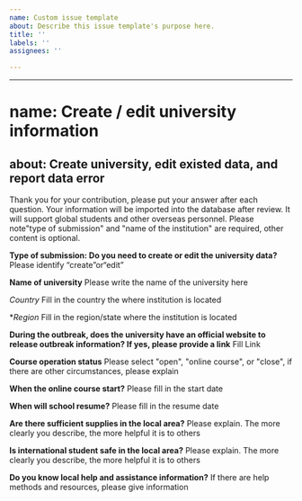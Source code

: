 ```yaml
---
name: Custom issue template
about: Describe this issue template's purpose here.
title: ''
labels: ''
assignees: ''

---
```


---
# name: Create / edit university information
about: Create university, edit existed data, and report  data error
---

Thank you for your contribution, please put your answer after each question. Your information will be imported into the database after review. It will support global students and other overseas personnel.
Please note"type of submission" and "name of the institution" are required, other content is optional.

**Type of submission: Do you need to create or edit the university data?**
Please identify “create”or“edit”

**Name of university**
Please write the name of the university here

*Country*
Fill in the country the where institution is located

**Region*
Fill in the region/state where the institution is located

**During the outbreak, does the university have an official website to release outbreak information? If yes, please provide a link**
Fill Link 

**Course operation status**
Please select "open", "online course", or "close", if there are other circumstances, please explain

**When the online course start?**
Please fill in the start date

**When will school resume?**
Please fill in the resume date

**Are there sufficient supplies in the local area?**
Please explain. The more clearly you describe, the more helpful it is to others


**Is international student safe in the local area?**
Please explain. The more clearly you describe, the more helpful it is to others

**Do you know local help and assistance information?**
If there are help methods and resources, please give information

